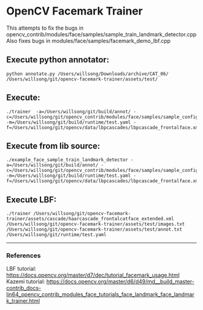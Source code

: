 # OpenCV Facemark Trainer

This attempts to fix the bugs in opencv_contrib/modules/face/samples/sample_train_landmark_detector.cpp
Also fixes bugs in modules/face/samples/facemark_demo_lbf.cpp

## Execute python annotator:
```
python annotate.py /Users/willsong/Downloads/archive/CAT_06/ /Users/willsong/git/opencv-facemark-trainer/assets/test/
```

## Execute:
```
./trainer  -a=/Users/willsong/git/build/annot/ -c=/Users/willsong/git/opencv_contrib/modules/face/samples/sample_config_file.xml -m=/Users/willsong/git/build/runtime/test.yaml -f=/Users/willsong/git/opencv/data/lbpcascades/lbpcascade_frontalface.xml
```

## Execute from lib source:

```
./example_face_sample_train_landmark_detector -a=/Users/willsong/git/build/annot/ -c=/Users/willsong/git/opencv_contrib/modules/face/samples/sample_config_file.xml -m=/Users/willsong/git/build/runtime/test.yaml -f=/Users/willsong/git/opencv/data/lbpcascades/lbpcascade_frontalface.xml
```

## Execute LBF:
```
./trainer /Users/willsong/git/opencv-facemark-trainer/assets/cascade/haarcascade_frontalcatface_extended.xml /Users/willsong/git/opencv-facemark-trainer/assets/test/images.txt /Users/willsong/git/opencv-facemark-trainer/assets/test/annot.txt /Users/willsong/git/runtime/test.yaml
```
---
### References
LBF tutorial: https://docs.opencv.org/master/d7/dec/tutorial_facemark_usage.html
Kazemi tutorial: https://docs.opencv.org/master/d6/d49/md__build_master-contrib_docs-lin64_opencv_contrib_modules_face_tutorials_face_landmark_face_landmark_trainer.html
